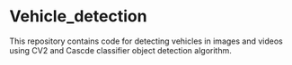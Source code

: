 # Vehicle_detection
This repository contains code for detecting vehicles in images and videos using CV2 and Cascde classifier object detection algorithm.
